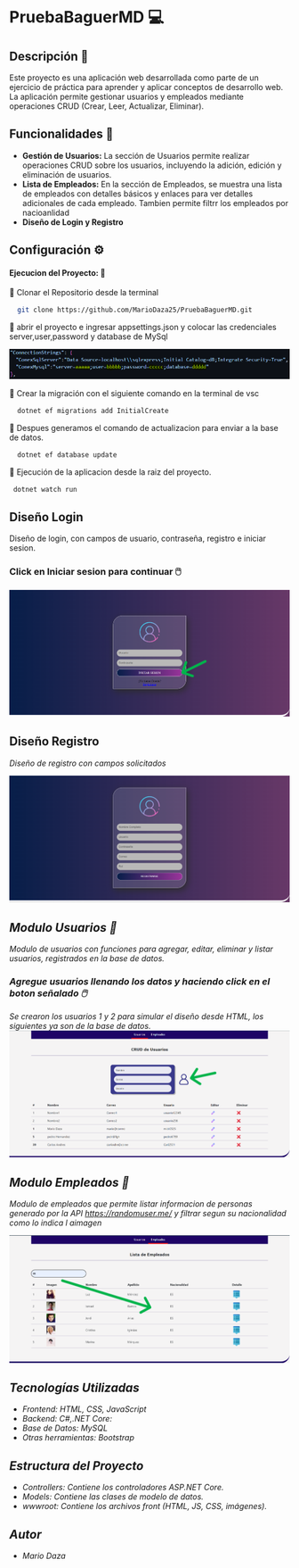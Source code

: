 # PruebaBaguerMD 💻

## Descripción 📖

Este proyecto es una aplicación web desarrollada como parte de un ejercicio de práctica para aprender y aplicar conceptos de desarrollo web. La aplicación permite gestionar usuarios y empleados mediante operaciones CRUD (Crear, Leer, Actualizar, Eliminar).

## Funcionalidades 🔑

- **Gestión de Usuarios:** La sección de Usuarios permite realizar operaciones CRUD sobre los usuarios, incluyendo la adición, edición y eliminación de usuarios.
- **Lista de Empleados:** En la sección de Empleados, se muestra una lista de empleados con detalles básicos y enlaces para ver detalles adicionales de cada empleado. Tambien permite filtrr los empleados por nacioanlidad
- **Diseño de Login y Registro**

## Configuración ⚙️

#### Ejecucion del Proyecto: 🚀
🔴 Clonar el Repositorio desde la terminal 
``` bash
  git clone https://github.com/MarioDaza25/PruebaBaguerMD.git
```
🔴 abrir el proyecto e ingresar appsettings.json y colocar las credenciales server,user,password y database de MySql



![Json settings](./wwwroot/images/imgDoc/db.png)

🔴 Crear la migración con el siguiente comando en la terminal de vsc 
``` bash
  dotnet ef migrations add InitialCreate
```

🔴 Despues generamos el comando de actualizacion para enviar a la base de datos.
``` bash
  dotnet ef database update 
```

🔴 Ejecución de la aplicacion desde la raiz del proyecto.
``` bash
 dotnet watch run 
```

## Diseño Login <i class="fas fa-user"></i>
Diseño de login, con campos de usuario, contraseña, registro e iniciar sesion.

### Click en Iniciar sesion para continuar 🖱️
![Json settings](./wwwroot/images/imgDoc/ingreso.png)

## Diseño Registro <i class="fas fa-pencil-alt">
Diseño de registro con campos solicitados

![Json settings](./wwwroot/images/imgDoc/registro.png)

## Modulo Usuarios 👥
Modulo de usuarios con funciones para agregar, editar, eliminar y listar usuarios, registrados en la base de datos.

### Agregue usuarios llenando los datos y haciendo click en el boton señalado 🖱️
Se crearon los usuarios 1 y 2 para simular el diseño desde HTML, los siguientes ya son de la base de datos.
![Json settings](./wwwroot/images/imgDoc/usuarios.png)

## Modulo Empleados 👥
Modulo de empleados que permite listar informacion de personas generado por la API https://randomuser.me/ y filtrar segun su nacionalidad como lo indica l aimagen

![Json settings](./wwwroot/images/imgDoc/Empleados.png)


## Tecnologías Utilizadas
- Frontend: HTML, CSS, JavaScript
- Backend: C#,.NET Core: 
- Base de Datos: MySQL
- Otras herramientas: Bootstrap

## Estructura del Proyecto
- Controllers: Contiene los controladores ASP.NET Core.
- Models: Contiene las clases de modelo de datos.
- wwwroot: Contiene los archivos front (HTML, JS, CSS, imágenes).

## Autor
- Mario Daza


